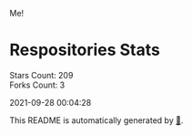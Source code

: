 Me!

# Respositories Stats
Stars Count: 209  
Forks Count: 3

2021-09-28 00:04:28  

This README is automatically generated by [🐰](https://github.com/rnitta/rnitta).
